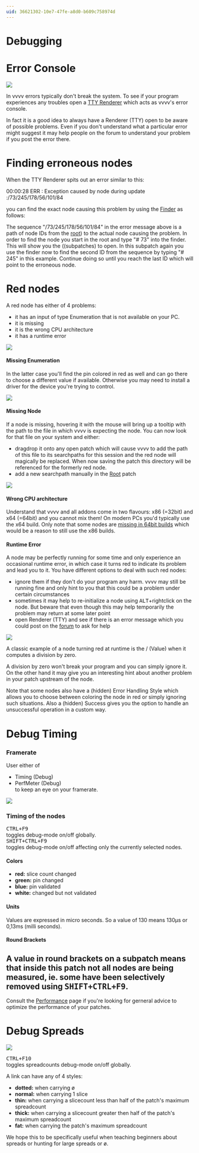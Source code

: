 ```yaml
---
uid: 36621302-10e7-47fe-a8d0-b609c758974d
---
```


# Debugging

# Error Console

![](~/img/patchingDebugging_TTY.png "")   

In vvvv errors typically don't break the system. To see if your program experiences any troubles open a [TTY Renderer](xref:e2fe8b35-85de-47a9-a953-2621254e9641) which acts as vvvv's error console.   

In fact it is a good idea to always have a Renderer (TTY) open to be aware of possible problems. Even if you don't understand what a particular error might suggest it may help people on the forum to understand your problem if you post the error there.  


# Finding erroneous nodes


When the TTY Renderer spits out an error similar to this:  
> 
00:00:28 ERR : Exception caused by node during update :/73/245/178/56/101/84 
  
you can find the exact node causing this problem by using the [Finder](xref:869d5933-4693-4b32-a7f3-5b7cfcc3a07f) as follows:  

The sequence "/73/245/178/56/101/84" in the error message above is a path of node IDs from the [root](xref:5eea935d-c82d-4b89-8403-1fbc1d79fb93)) to the actual node causing the problem. In order to find the node you start in the root and type "# 73" into the finder. This will show you the ((subpatches) to open. In this subpatch again you use the finder now to find the second ID from the sequence by typing "# 245" in this example. Continue doing so until you reach the last ID which will point to the erroneous node.   





# Red nodes


A red node has either of 4 problems:   
* it has an input of type Enumeration that is not available on your PC.   
* it is missing   
* it is the wrong CPU architecture  
* it has a runtime error  



![](~/img/Debugging_RedNodes_Enum2.png "")   

#### Missing Enumeration 
In the latter case you'll find the pin colored in red as well and can go there to choose a different value if available. Otherwise you may need to install a driver for the device you're trying to control.   



![](~/img/patchingDebugging_RedNodes_Missing.png "")   



#### Missing Node
If a node is missing, hovering it with the mouse will bring up a tooltip with the path to the file in which vvvv is expecting the node. You can now look for that file on your system and either:  
* dragdrop it onto any open patch which will cause vvvv to add the path of this file to its searchpaths for this session and the red node will magically be replaced. When now saving the patch this directory will be referenced for the formerly red node.  
* add a new searchpath manually in the [Root](xref:5eea935d-c82d-4b89-8403-1fbc1d79fb93) patch  



![](~/img/Debugging_RedNodes_Architecture.png "")   

#### Wrong CPU architecture
Understand that vvvv and all addons come in two flavours: x86 (=32bit) and x64 (=64bit) and you cannot mix them! On modern PCs you'd typically use the x64 build. Only note that some nodes are [missing in 64bit builds](https://vvvv.org/documentation/missing-in-64bit-builds) which would be a reason to still use the x86 builds.   


 

#### Runtime Error
A node may be perfectly running for some time and only experience an occasional runtime error, in which case it turns red to indicate its problem and lead you to it. You have different options to deal with such red nodes:  
* ignore them if they don't do your program any harm. vvvv may still be running fine and only hint to you that this could be a problem under certain circumstances  
* sometimes it may help to re-initialize a node using <kbd>ALT</kbd>+rightclick on the node. But beware that even though this may help temporarily the problem may return at some later point   
* open <span class="node">Renderer (TTY)</span> and see if there is an error message which you could post on the [forum](https://vvvv.org/forums) to ask for help  



![](~/img/patchingDebugging_RedNodes_Runtime.png "")   


A classic example of a node turning red at runtime is the / (Value) when it computes a division by zero.   

A division by zero won't break your program and you can simply ignore it. On the other hand it may give you an interesting hint about another problem in your patch upstream of the node.   

Note that some nodes also have a (hidden) <span class="pin">Error Handling Style</span> which allows you to choose between coloring the node in red or simply ignoring such situations. Also a (hidden) <span class="pin">Success</span> gives you the option to handle an unsuccessful operation in a custom way.   


# Debug Timing


### Framerate
User either of  
* <span class="node">Timing (Debug)</span>  
* <span class="node">PerfMeter (Debug)</span>   
to keep an eye on your framerate.  



![](~/img/Debugging-DebuggingTiming.png "")   

### Timing of the nodes
<kbd>CTRL+F9</kbd>   
toggles debug-mode on/off globally.   
<kbd>SHIFT+CTRL+F9</kbd>   
toggles debug-mode on/off affecting only the currently selected nodes.  

#### Colors
* **red:** slice count changed  
* **green:** pin changed  
* **blue:** pin validated  
* **white:** changed but not validated  

#### Units

Values are expressed in micro seconds. So a value of 130 means 130µs or 0,13ms (milli seconds).   

#### Round Brackets
A value in round brackets on a subpatch means that inside this patch not all nodes are being measured, ie. some have been selectively removed using <kbd>SHIFT+CTRL+F9</kbd>.  
---  
Consult the [Performance](xref:026ac8ca-9bcc-45e4-abf3-ac079a44065b) page if you're looking for gerneral advice to optimize the performance of your patches.   



# Debug Spreads

![](~/img/Debugging-DebuggingSpreads.png "")   


<kbd>CTRL+F10</kbd>  
toggles spreadcounts debug-mode on/off globally.  

A link can have any of 4 styles:  

* **dotted:** when carrying ø  
* **normal:** when carrying 1 slice  
* **thin:** when carrying a slicecount less than half of the patch's maximum spreadcount  
* **thick:** when carrying a slicecount greater then half of the patch's maximum spreadcount  
* **fat:** when carrying the patch's maximum spreadcount  

We hope this to be specifically useful when teaching beginners about spreads or hunting for large spreads or ø.  

